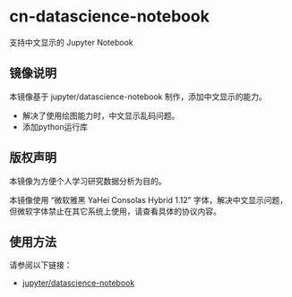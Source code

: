 # cn-datascience-notebook

支持中文显示的 Jupyter Notebook

## 镜像说明

本镜像基于 jupyter/datascience-notebook 制作，添加中文显示的能力。

- 解决了使用绘图能力时，中文显示乱码问题。
- 添加python运行库

## 版权声明

本镜像为方便个人学习研究数据分析为目的。

本镜像使用 “微软雅黑 YaHei Consolas Hybrid 1.12” 字体，解决中文显示问题，但微软字体禁止在其它系统上使用，请查看具体的协议内容。

## 使用方法

请参阅以下链接：
- [jupyter/datascience-notebook](https://hub.docker.com/r/jupyter/datascience-notebook)